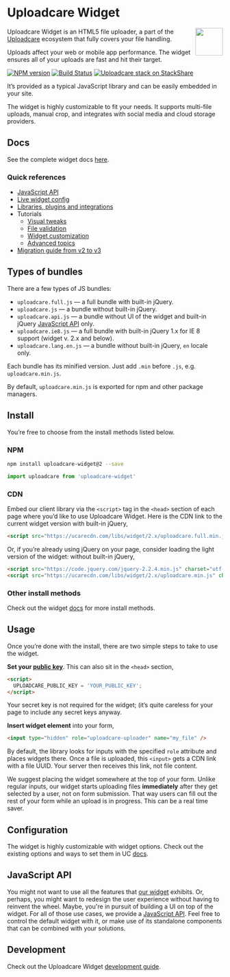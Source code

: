 # Uploadcare Widget

<a href="https://uploadcare.com/?utm_source=github&utm_campaign=uploadcare-widget">
    <img align="right" width="64" height="64"
         src="https://ucarecdn.com/2f4864b7-ed0e-4411-965b-8148623aa680/uploadcare-logo-mark.svg"
         alt="">
</a>

Uploadcare Widget is an HTML5 file uploader, a part of the
[Uploadcare](https://uploadcare.com/?utm_source=github&utm_campaign=uploadcare-widget)
ecosystem that fully covers your file handling.

Uploads affect your web or mobile app performance. The widget ensures all of your
uploads are fast and hit their target.

[![NPM version][badge-npm-img]][badge-npm-url]
[![Build Status][badge-travis-img]][badge-travis-url]
[![Uploadcare stack on StackShare][badge-stack-img]][badge-stack-url]

It’s provided as a typical JavaScript library and can be easily embedded in your
site.

The widget is highly customizable to fit your needs. It supports multi-file
uploads, manual crop, and integrates with social media and cloud storage
providers.

## Docs

See the complete widget docs [here][widget-docs].

### Quick references

* [JavaScript API][widget-docs-js-api]
* [Live widget config][widget-configurator]
* [Libraries, plugins and integrations][docs-libs]
* Tutorials
  * [Visual tweaks][widget-docs-visual-tweaks]
  * [File validation][widget-docs-validation]
  * [Widget customization][widget-docs-styling]
  * [Advanced topics][guides-advanced]
* [Migration guide from v2 to v3][widget-docs-migration-v2-v3]

## Types of bundles

There are a few types of JS bundles:

* `uploadcare.full.js` — a full bundle with built-in jQuery.
* `uploadcare.js` — a bundle without built-in jQuery.
* `uploadcare.api.js` — a bundle without UI of the widget and built-in jQuery
  [JavaScript API][widget-docs-js-api] only.
* `uploadcare.ie8.js` — a full bundle with built-in jQuery 1.x for IE 8 support
  (widget v. 2.x and below).
* `uploadcare.lang.en.js` — a bundle without built-in jQuery, `en` locale only.

Each bundle has its minified version. Just add `.min` before `.js`,
e.g. `uploadcare.min.js`.

By default, `uploadcare.min.js` is exported for npm and other package managers.

## Install

You’re free to choose from the install methods listed below.

### NPM

```bash
npm install uploadcare-widget@2 --save
```

```javascript
import uploadcare from 'uploadcare-widget'
```

### CDN

Embed our client library via the `<script>` tag in the `<head>`
section of each page where you’d like to use Uploadcare Widget.
Here is the CDN link to the current widget version with built-in jQuery,

```html
<script src="https://ucarecdn.com/libs/widget/2.x/uploadcare.full.min.js" charset="utf-8"></script>
```

Or, if you’re already using jQuery on your page, consider loading
the light version of the widget: without built-in jQuery,

```html
<script src="https://code.jquery.com/jquery-2.2.4.min.js" charset="utf-8"></script>
<script src="https://ucarecdn.com/libs/widget/2.x/uploadcare.min.js" charset="utf-8"></script>
```

### Other install methods

Check out the widget [docs][widget-docs-install]
for more install methods.

## Usage

Once you’re done with the install, there are
two simple steps to take to use the widget.

**Set your [public key][widget-docs-options-public-key]**.
This can also sit in the `<head>` section,

```html
<script>
  UPLOADCARE_PUBLIC_KEY = 'YOUR_PUBLIC_KEY';
</script>
```

Your secret key is not required for the widget; (it’s quite careless for your
page to include any secret keys anyway.

**Insert widget element** into your form,

```html
<input type="hidden" role="uploadcare-uploader" name="my_file" />
```

By default, the library looks for inputs with the specified
`role` attribute and places widgets there.
Once a file is uploaded, this `<input>` gets a
CDN link with a file UUID. Your server then
receives this link, not file content.

We suggest placing the widget somewhere at the top of your form.
Unlike regular inputs, our widget starts uploading files **immediately**
after they get selected by a user, not on form submission.
That way users can fill out the rest of your form while an
upload is in progress. This can be a real time saver.

## Configuration

The widget is highly customizable with widget options. Check out the existing
options and ways to set them in UC
[docs][widget-docs-config].

## JavaScript API

You might not want to use all the features that
[our widget][widget-docs] exhibits.
Or, perhaps, you might want to redesign the user experience
without having to reinvent the wheel.
Maybe, you're in pursuit of building a UI on top of the widget.
For all of those use cases, we provide a
[JavaScript API][widget-docs-js-api].
Feel free to control the default widget with it,
or make use of its standalone components that
can be combined with your solutions.

## Development

Check out the Uploadcare Widget
[development guide](https://github.com/uploadcare/uploadcare-widget/blob/v2/DEVELOPMENT.md).

[badge-npm-img]: http://img.shields.io/npm/v/uploadcare-widget.svg
[badge-npm-url]: https://www.npmjs.org/package/uploadcare-widget
[badge-travis-img]: https://api.travis-ci.org/uploadcare/uploadcare-widget.svg?branch=v2
[badge-travis-url]: https://travis-ci.org/uploadcare/uploadcare-widget
[badge-stack-img]: https://img.shields.io/badge/tech-stack-0690fa.svg?style=flat
[badge-stack-url]: https://stackshare.io/uploadcare/stacks/
[widget-configurator]: https://uploadcare.com/widget/configure/2.x/
[docs-libs]: https://uploadcare.com/docs/libs/
[widget-docs]: https://uploadcare.com/documentation/widget/v2/
[widget-docs-js-api]: https://uploadcare.com/documentation/javascript_api/v2/
[widget-docs-visual-tweaks]: https://uploadcare.com/cookbook/widget_visual/v2/
[widget-docs-validation]: https://uploadcare.com/cookbook/validation/v2/
[widget-docs-styling]: https://uploadcare.com/documentation/widget/v2/#styling
[widget-docs-migration-v2-v3]: https://uploadcare.com/docs/uploads/widget/migration_v2_v3/
[widget-docs-install]: https://uploadcare.com/documentation/widget/v2/#install
[widget-docs-options-public-key]: https://uploadcare.com/documentation/widget/v2/#option-public-key
[widget-docs-config]: https://uploadcare.com/documentation/widget/v2/#configuration
[widget-docs-v2]: https://uploadcare.com/documentation/widget/v2/
[guides-advanced]: https://uploadcare.com/cookbook/advanced/v2/